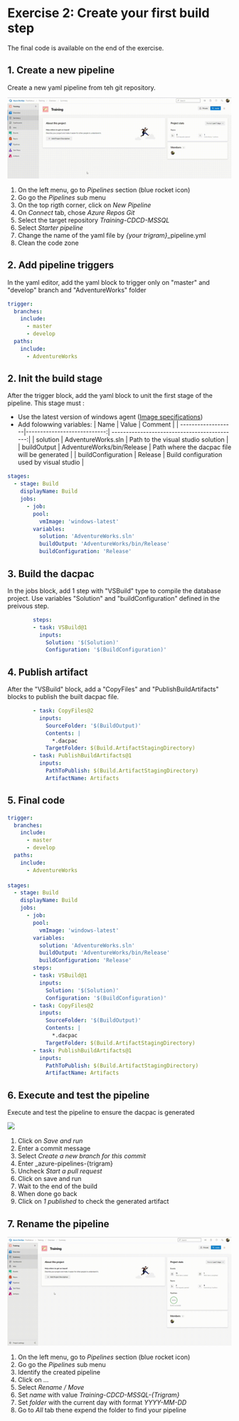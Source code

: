 # Exercise 2: Create your first build step
The final code is available on the end of the exercise.

## 1. Create a new pipeline
Create a new yaml pipeline from teh git repository.

![](Images/2.1.gif)

1. On the left menu, go to _Pipelines_ section (blue rocket icon)
2. Go go the _Pipelines_ sub menu
3. On the top rigth corner, click on _New Pipeline_
4. On _Connect_ tab, chose _Azure Repos Git_
5. Select the target repository _Training-CDCD-MSSQL_
6. Select _Starter pipeline_
7. Change the name of the yaml file by _{your trigram}_\_pipeline.yml
8. Clean the code zone 

## 2. Add pipeline triggers
In the yaml editor, add the yaml block to trigger only on "master" and "develop" branch and "AdventureWorks" folder

```yaml
trigger:
  branches:
    include:
      - master
      - develop
  paths:
    include:
      - AdventureWorks
```

## 2. Init the build stage
After the trigger block, add the yaml block to unit the first stage of the pipeline.
This stage must :
- Use the latest version of windows agent ([Image specifications](https://github.com/actions/runner-images/blob/main/images/win/Windows2022-Readme.md))
- Add folowwing variables:
  | Name               | Value                       | Comment                                      |
  | -------------------|----------------------------:| --------------------------------------------:|
  | solution           | AdventureWorks.sln          | Path to the visual studio solution           |
  | buildOutput        | AdventureWorks/bin/Release  | Path where the dacpac file will be generated |
  | buildConfiguration | Release                     | Build configuration used by visual studio    |

```yaml
stages:
  - stage: Build
    displayName: Build
    jobs:
      - job: 
        pool:
          vmImage: 'windows-latest'
        variables:
          solution: 'AdventureWorks.sln'
          buildOutput: 'AdventureWorks/bin/Release'
          buildConfiguration: 'Release'
```

## 3. Build the dacpac
In the jobs block, add 1 step with "VSBuild" type to compile the database project.
Use variables "Solution" and "buildConfiguration" defined in the preivous step.

```yaml
        steps:
        - task: VSBuild@1
          inputs:
            Solution: '$(Solution)'
            Configuration: '$(BuildConfiguration)'
```

## 4. Publish artifact
After the "VSBuild" block, add a "CopyFiles" and "PublishBuildArtifacts" blocks to publish the built dacpac file. 
```yaml
        - task: CopyFiles@2
          inputs:
            SourceFolder: '$(BuildOutput)'
            Contents: |
              *.dacpac
            TargetFolder: $(Build.ArtifactStagingDirectory)
        - task: PublishBuildArtifacts@1
          inputs:
            PathToPublish: $(Build.ArtifactStagingDirectory)
            ArtifactName: Artifacts
```

## 5. Final code
```yaml
trigger:
  branches:
    include:
      - master
      - develop
  paths:
    include:
      - AdventureWorks

stages:
  - stage: Build
    displayName: Build
    jobs:
      - job: 
        pool:
          vmImage: 'windows-latest'
        variables:
          solution: 'AdventureWorks.sln'
          buildOutput: 'AdventureWorks/bin/Release'
          buildConfiguration: 'Release'
        steps:
        - task: VSBuild@1
          inputs:
            Solution: '$(Solution)'
            Configuration: '$(BuildConfiguration)'
        - task: CopyFiles@2
          inputs:
            SourceFolder: '$(BuildOutput)'
            Contents: |
              *.dacpac
            TargetFolder: $(Build.ArtifactStagingDirectory)
        - task: PublishBuildArtifacts@1
          inputs:
            PathToPublish: $(Build.ArtifactStagingDirectory)
            ArtifactName: Artifacts
```

## 6. Execute and test the pipeline

Execute and test the pipeline to ensure the dacpac is generated

![](Images/2.2.gif)

1. Click on _Save and run_
2. Enter a commit message
3. Select _Create a new branch for this commit_
4. Enter _azure-pipelines-{trigram}
5. Uncheck _Start a pull request_
6. Click on save and run
7. Wait to the end of the build
8. When done go back
9. Click on _1 published_ to check the generated artifact

## 7. Rename the pipeline

![](Images/2.3.gif)

1. On the left menu, go to _Pipelines_ section (blue rocket icon)
2. Go go the _Pipelines_ sub menu
3. Identify the created pipeline
4. Click on _..._
5. Select _Rename / Move_
6. Set _name_ with value _Training-CDCD-MSSQL-{Trigram}_
7. Set _folder_ with the current day with format _YYYY-MM-DD_
8. Go to _All_ tab thene expend the folder to find your pipeline